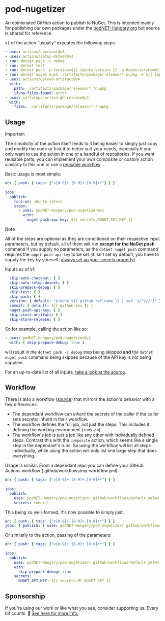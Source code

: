 # pod-nugetizer
An opinionated GitHub action to publish to NuGet. This is intended mainly for publishing our own packages under the [podNET-Hungary org](https://github.com/podNET-Hungary) but source is shared for reference.

`v1` of the action "usually" executes the following steps:
```yml
- uses: actions/checkout@v3
- uses: actions/setup-dotnet@v3
- run: dotnet pack -c debug
- run: dotnet test
- run: dotnet pack -p:Version=${{ inputs.version }} -p:RepositoryCommit=${{ inputs.commit }}
- run: dotnet nuget push ./artifacts/package/release/*.nupkg -k ${{ inputs.nuget-push-api-key }} -s https://api.nuget.org/v3/index.json
- uses: actions/upload-artifact@v4
  with: 
    path: ./artifacts/package/release/*.*nupkg
    if-no-files-found: error
- uses: softprops/action-gh-release@v2
  with:
    files: ./artifacts/package/release/*.*nupkg
```

## Usage

> [!IMPORTANT]
> The simplicity of the action itself lends to it being easier to simply just copy and modify the code or fork it to better suit your needs,
> especially if you only want to use the action in one or a handful of repositories. If you want reusable parts, you can implement your own composite or
> custom action similarly to this one or use a [reusable workflow](https://docs.github.com/en/actions/using-workflows/).

Basic usage is most simple:

```yml
on: { push: { tags: ["v[0-9]+.[0-9]+.[0-9]+*"] } }
    
jobs:
  publish:
    runs-on: ubuntu-latest
    steps:
      - uses: podNET-Hungary/pod-nugetizer@v1
        with:
          nuget-push-api-key: ${{ secrets.NUGET_API_KEY }}
```

> [!NOTE]
> All of the steps are optional as they are conditioned on their respective input parameters, but by default, all of them will run **except for the NuGet push** command if you supply no parameters, as the `dotnet nuget push` command requires the `nuget-push-api-key` to be set (it isn't set by default, you have to supply the key by yourself; [always set up your secrets properly](https://docs.github.com/en/actions/security-for-github-actions/security-guides/using-secrets-in-github-actions)).

Inputs as of v1:
```yml
  skip-auto-checkout: { }
  skip-auto-setup-dotnet: { }
  skip-prepack-debug: { }
  skip-test: { }
  skip-pack: { }
  version: { default: "$(echo ${{ github.ref_name }} | sed 's/^v//')" }
  commit: { default: ${{ github.sha }} }
  nuget-push-api-key: { }
  skip-store-artifact: { }
  skip-store-release: { }
```

So for example, calling the action like so:
```yml
- uses: podNET-Hungary/pod-nugetizer@v1
  with: { skip-prepack-debug: true }
```
will result in the `dotnet pack -c debug` step being skipped **and** the `dotnet nuget push` command being skipped because of the API key is not being supplied.

For an up-to-date list of all inputs, [take a look at the source](action.yml).

## Workflow

There is also a workflow ([source](.github/workflows/my-workflow.yml)) that mirrors the action's behavior with a few differences:
- The dependant workflow can *inherit* the secrets of the caller if the caller sets secrets: inherit in their workflow.
- The workflow defines the full job, not just the steps. This includes it defining the working environment (`runs-on`).
- The workflow's job is just a job like any other with individually defined steps. Contrast this with the `composite` action, which seems like a single step in the dependant's runs. So using the workflow will list all steps individually, while using the action will only list one large step that does everything.

Usage is similar. From a dependant repo you can define your GitHub Actions workflow (.github/workflows/my-workflow.yml):

```yml
on: { push: { tags: ["v[0-9]+.[0-9]+.[0-9]+*"] } }
    
jobs:
  publish:
    uses: podNET-Hungary/pod-nugetizer/.github/workflows/default.yml@v1
    secrets: inherit
```

This being so well-formed, it's now possible to simply just:
```yml
on: { push: { tags: ["v[0-9]+.[0-9]+.[0-9]+*"] } }
jobs: { publish: { uses: podNET-Hungary/pod-nugetizer/.github/workflows/default.yml@v1, secrets: inherit }}
```

Or similarly to the action, passing of the parameters:
```yml
on: { push: { tags: ["v[0-9]+.[0-9]+.[0-9]+*"] } }
    
jobs:
  publish:
    uses: podNET-Hungary/pod-nugetizer/.github/workflows/default.yml@v1
    with:
      skip-prepack-debug: true
    secrets:
      NUGET_API_KEY: ${{ secrets.MY_NUGET_KEY }}
```

## Sponsorship

If you're using our work or like what you see, consider supporting us. Every bit counts. 🙏 [See here for more info.](https://github.com/podNET-Hungary/PodNet.NuGet.Core/blob/main/src/PodNet.NuGet.Core/build/SPONSORS.md)
